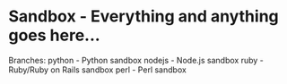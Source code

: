 # Sandbox - Everything and anything goes here...

Branches:
python - Python sandbox
nodejs - Node.js sandbox
ruby - Ruby/Ruby on Rails sandbox
perl - Perl sandbox
